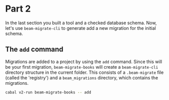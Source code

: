 # Part 2

In the last section you built a tool and a checked database schema. Now, let's use
`beam-migrate-cli` to generate add a new migration for the initial schema.

## The `add` command

Migrations are added to a project by using the `add` command. Since this will be your first
migration, `beam-migrate-books` will create a `beam-migrate-cli` directory structure in the current
folder. This consists of a `.beam-migrate` file (called the 'registry') and a `beam_migrations`
directory, which contains the migrations.

```bash
cabal v2-run beam-migrate-books -- add 
```
